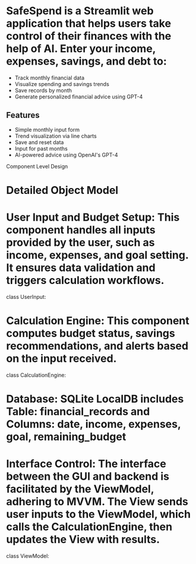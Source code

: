 # SafeSpend is a Streamlit web application that helps users take control of their finances with the help of AI. Enter your income, expenses, savings, and debt to:

- Track monthly financial data
- Visualize spending and savings trends
- Save records by month
- Generate personalized financial advice using GPT-4

## Features

- Simple monthly input form
- Trend visualization via line charts
- Save and reset data
- Input for past months
- AI-powered advice using OpenAI's GPT-4

Component Level Design

# Detailed Object Model

# User Input and Budget Setup: This component handles all inputs provided by the user, such as income, expenses, and goal setting. It ensures data validation and triggers calculation workflows.
class UserInput:


  # Calculation Engine: This component computes budget status, savings recommendations, and alerts based on the input received.

class CalculationEngine:


  # Database: SQLite LocalDB includes Table: financial_records and Columns: date, income, expenses, goal, remaining_budget


# Interface Control: The interface between the GUI and backend is facilitated by the ViewModel, adhering to MVVM. The View sends user inputs to the ViewModel, which calls the CalculationEngine, then updates the View with results.

class ViewModel:

        
